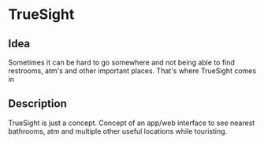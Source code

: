 # TrueSight

## Idea

Sometimes it can be hard to go somewhere and not being able to find restrooms, atm's and other important places.
That's where TrueSight comes in

## Description

TrueSight is just a concept.
Concept of an app/web interface to see nearest bathrooms, atm and multiple other useful locations while touristing.

##
